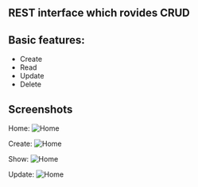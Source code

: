 ## REST interface which rovides CRUD


## Basic features:

*   Create
*	Read
*	Update
*	Delete

## Screenshots
Home:
	![Home]()
	
Create:
	![Home]()
	
Show:
	![Home]()
	
Update:
	![Home]()
